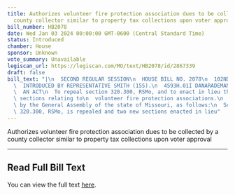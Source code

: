 ```yaml
---
title: Authorizes volunteer fire protection association dues to be collected by a
  county collector similar to property tax collections upon voter approval
bill_number: HB2078
date: Wed Jan 03 2024 00:00:00 GMT-0600 (Central Standard Time)
status: Introduced
chamber: House
sponsor: Unknown
vote_summary: Unavailable
legiscan_url: https://legiscan.com/MO/text/HB2078/id/2867339
draft: false
bill_text: "|\n  SECOND REGULAR SESSION\n  HOUSE BILL NO. 2078\n  102ND GENERAL ASSEMBLY\n\
  \  INTRODUCED BY REPRESENTATIVE SMITH (155).\n  4593H.01I DANARADEMANMILLER,ChiefClerk\n\
  \  AN ACT\n  To repeal section 320.300, RSMo, and to enact in lieu thereof two new\
  \ sections relating to\n  volunteer fire protection associations.\n  Be it enacted\
  \ by the General Assembly of the state of Missouri, as follows:\n  Section A. Section\
  \ 320.300, RSMo, is repealed and two new sections enacted in lieu"
---
```

Authorizes volunteer fire protection association dues to be collected by a county collector similar to property tax collections upon voter approval

---

## Read Full Bill Text

You can view the full text [here](https://legiscan.com/MO/text/HB2078/id/2867339).
